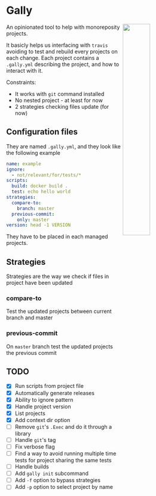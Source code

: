# Gally

<img align="right" src="https://user-images.githubusercontent.com/747/49454572-b0c3e600-f7e5-11e8-9be3-3feadfff1a52.jpeg" width="38%">

An opinionated tool to help with monoreposity projects.

It basicly helps us interfacing with `travis` avoiding to test and rebuild every projects on each change.
Each project contains a `.gally.yml` describing the project, and how to interact with it.

Constraints:

- It works with `git` command installed
- No nested project - at least for now
- 2 strategies checking files update (for now)

## Configuration files

They are named `.gally.yml`, and they look like the following example

```yml
name: example
ignore:
  - not/relevant/for/tests/*
scripts:
  build: docker build .
  test: echo hello world
strategies:
  compare-to:
    branch: master
  previous-commit:
    only: master
version: head -1 VERSION
```

They have to be placed in each managed projects.

## Strategies

Strategies are the way we check if files in project have been updated

### compare-to

Test the updated projects between current branch and master

### previous-commit

On `master` branch test the updated projects the previous commit

## TODO

- [x] Run scripts from project file
- [x] Automatically generate releases
- [x] Ability to ignore pattern
- [x] Handle project version
- [x] List projects
- [x] Add context dir option
- [ ] Remove `git`'s `.Exec` and do it through a library
- [ ] Handle `git`'s tag
- [ ] Fix verbose flag
- [ ] Find a way to avoid running multiple time tests for project sharing the same tests
- [ ] Handle builds
- [ ] Add `gally init` subcommand
- [ ] Add `-f` option to bypass strategies
- [ ] Add `-p` option to select project by name
